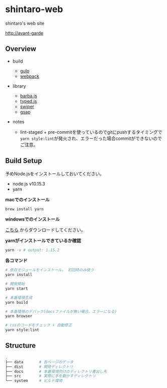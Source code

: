 # shintaro-web

shintaro's web site

[http://avant-garde](http://avant-garde.id.s3-website-us-west-2.amazonaws.com/)


## Overview

* build
  * [gulp](https://gulpjs.com)
  * [webpack](https://webpack.js.org/)

* library
  * [barba.js](https://github.com/barbajs/barba)
  * [typed.js](https://github.com/mattboldt/typed.js/)
  * [swiper](https://idangero.us/swiper/)
  * [gsap](https://greensock.com/gsap)

* notes
  * lint-staged + pre-commitを使っているのでgitにpushするタイミングで`yarn style:lint`が発火され、エラーだった場合commitができないのでご注意。

## Build Setup

予めNode.jsをインストールしておいてください。

* node.js v10.15.3
* yarn

**macでのインストール**

```bash
brew install yarn
```

**windowsでのインストール**

[こちら](https://yarnpkg.com/ja/docs/install#windows-stable) からダウンロードしてください。

**yarnがインストールできているか確認**

```bash
yarn -v # output: 1.15.2
```

**各コマンド**

```bash
# 依存モジュールをインストール。 初回時のみ使う
yarn install

# 開発開始
yarn start

# 本番環境生成
yarn build

# 本番環境のデバック(docsファイルが無い場合、エラーになる)
yarn browser

# cssのコードをチェック + 自動修正
yarn style:lint
```

## Structure

```sh
.
├── data       # 各ページのデータ
├── dist       # 開発ディレクトリ
├── docs       # 本番環境向けのディレクトリ書出し先
├── src        # 実際に手を動かすディレクトリ
└── system     # ビルド環境
```

